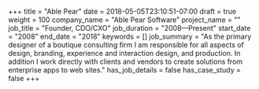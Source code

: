 +++
title = "Able Pear"
date = 2018-05-05T23:10:51-07:00
draft = true
weight = 100
company_name = "Able Pear Software"
project_name = ""
job_title = "Founder, CDO/CXO"
job_duration = "2008—Present"
start_date = "2008"
end_date = "2018"
keywords = []
job_summary = "As the primary designer of a boutique consulting firm I am responsible for all aspects of design, branding, experience and interaction design, and production. In addition I work directly with clients and vendors to create solutions from enterprise apps to web sites."
has_job_details = false
has_case_study = false
+++

